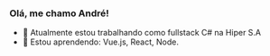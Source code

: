 ### Olá, me chamo André!


- 🔭 Atualmente estou trabalhando como fullstack C# na Hiper S.A
- 🌱 Estou aprendendo: Vue.js, React, Node.


